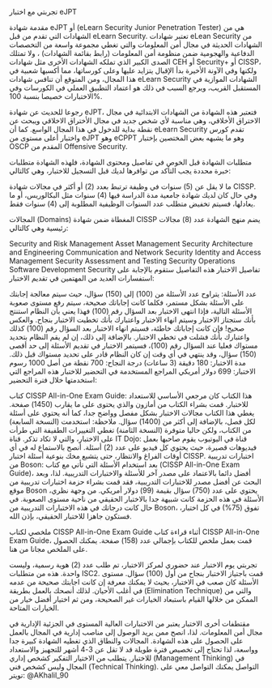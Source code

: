 تجربتي مع اختبار eJPT


مقدمة
شهادة eJPT أو (eLearn Security Junior Penetration Tester) هي من الشهادات التي تقدم من قبل eLearn Security. تعتبر شهادات eLean Security من الشهادات الحديثة في مجال أمن المعلومات والتي تغطي مجموعة واسعة من التخصصات الدفاعية والهجومية ضمن منظومة أمن المعلومات (رابط بقائمة الشهادات) ، ولا تمتلك الصدى الكبير الذي تملكه الشهادات الأخرى مثل شهادات CEH أو Security+ أو CISSP، ولكنها وفي الآونة الأخيرة بدأ الإقبال يتزايد عليها وعلى كورساتها، مما أكسبها شعبية في هذا المجال، ومن المتوقع أن تنافس شهادات eLearn Security الشهادات الموازية في المستقبل القريب، ويرجع السبب في ذلك هو اعتماد التطبيق العملي في الكورسات وفي الاختبارات خصيصا بنسبة 100%.



رجوعا للحديث عن شهادة eJPT، فتعتبر هذه الشهادة من الشهادات الابتدائية في مجال الاختراق الأخلاقي، وهي مناسبة لأي شخص جديد في مجال الأختراق الاخلاقي ويبحث عن نقطة بداية للدخول في هذا المجال الواسع. كما أن eLearn Security تقدم كورس واختبار أعلى مستوى من eJPT وهو eCPPT وهو ما يشبهه بعض المختصين بإختبار OSCP المقدم من Offensive Security.

متطلبات الشهادة
قبل الخوص في تفاصيل ومحتوى الشهادة، فلهذه الشهادة متطلبات خبرة محددة يجب التأكد من توافرها لديك قبل التسجيل للاختبار، وهي كالتالي:

ما لا يقل عن (5) سنوات في وظيفة ترتبط بعدد (2) أو أكثر في مجالات شهادة CISSP. وفي حال كان لديك شهادة جامعية مدة الدراسة فيها (4) سنوات مثل البكالوريس، أو ما يعادلها، فسيتم تخفيض متطلب عدد السنوات الوظيفية المطلوبة إلى (4) سنوات فقط.

المجالات (Domains) المغطاة ضمن شهادة CISSP
يضم منهج الشهادة عدد (8) مجالات رئيسية وهي كالتالي:

Security and Risk Management
Asset Management
Security Architecture and Engineering
Communication and Network Security
Identity and Access Management
Security Assessment and Testing
Security Operations
Software Development Security
تفاصيل الاختبار
هذه التفاصيل ستقوم بالإجابة على استفسارات العديد من المهتمين في تقديم الاختبار:

عدد الأسئلة: يتراوح عدد الأسئلة من (100) إلى (150) سؤال، حيث سيتم معالجة إجابتك على الأسئلة بشكل مستمر، فكلما كانت إجاباتك صحيحة، سيتم رفع مستوى صعوبة الأسئلة التالية، فإذا انتهى الاختبار بعد السؤال رقم (100) فهذا يعني بأن النظام استنتج بأنك ستجتاز الاختبار وسيتم انهاء الاختبار واعتبارك بأنك تخطيت الاختبار بنجاح. والعكس صحيح! فإن كانت إجاباتك خاطئة، فسيتم انهاء الاختبار بعد السؤال رقم (100) كذلك واعتبارك بأنك فشلت في تخطي الاختبار. بالإضافة إلى ذلك، إن لم يقم النظام بتحديد مستواك فعليا عند السؤال رقم (100)، فسيتمر الاختبار في تقديم الأسئلة إلى حد أقصى (150) سؤال، وقد ينتهي في أي وقت إن كان النظام قادر على تحديد مستواك قبل ذلك.
مدة الاختبار: 180 دقيقة (3 ساعات)
درجة النجاح: 700 نقطة من أصل 1000
رسوم الاختبار: 699 دولار أمريكي
المراجع المستخدمة في التحضير للاختبار
هذه المراجع التي استخدمتها خلال فترة التحضير:

كتاب CISSP All-in-One Exam Guide: هذا الكتاب كان مرجعي الأساسي للاستعداد للاختبار. قمت بشراء الكتاب من أمازون والذي يحتوى على ما يقارب (1450) صفحة. يغطي هذا الكتاب مجالات الاختبار بشكل مفصل وواضح جدا، كما أنه يحتوي على أسئلة لكل فصل، بالإضافة إلى أكثر من (1400) سؤال. ملاحظة: استخدمت (النسخة السابعة) من الكتاب، ولكن حاليا متوفرة (النسخة الثامنة) تغطي التغييرات الطفيفة التي طرأت على الاختبار، والتي لا تكاد تذكر.
قناة IT Dojo: قناة في اليوتيوب يقوم صاحبها بعمل فيديوهات قصيرة، حيث يحتوي كل فيديو على عدد (2) أسئلة. أنصح بالاستماع له في أي أوقات الفراغ والانتظار، حتى يتشبع مخك بنوعية أسئلة اختبار CISSP.
اختبارات تدريبية من Boson: بعد استخدام الأسئلة التي تأتي مع كتاب (CISSP All-in-One Exam Guide)، أفضل دائما بالاعتماد على مصدر آخر للأسئلة والاختبارات التدريبية. لذا، وبعد البحث عن أفضل مصدر للاختبارات التدريبية، فقد قمت بشراء حزمة اختبارات تدريبية من موقع Boson يحتوي على عدد (750) سؤال بقيمة (99) دولار أمريكي. من وجهة نظري، الأسئلة في هذه الحزمة كانت شبيهة جدا بالاختبار الحقيقي من ناحية مستوى الصعوبة. في حال كانت درجاتك في هذه الاختبارات التدريبية من Boson، تفوق (75%) في كل اختبار، فستكون جاهزا للاختبار الحقيقي، بإذن الله.
 

ملخصي لكتاب CISSP All-in-One Exam Guide
أثناء قراءة كتاب CISSP All-in-One Exam Guide، قمت بعمل ملخص للكتاب بإجمالي عدد (158) صفحة. يمكنك الحصول على الملخص مجانا من هنا.

تجربتي يوم الاختبار
عند حضوري لمركز الاختبار، تم طلب عدد (2) هوية رسمية، وليست واحدة. هذه من متطلبات ISC2.
قمت باجتياز الاختبار بنجاح من أول (100) سؤال.
مستوى الأسئلة كان صعب في الاختبار، بحيث لا يمكنك معرفة إن كانت اجابتك صحيحة من عدمه في أغلب الأحيان. لذلك أنصحك بالعمل بطريقة (Elimination Technique) والتي من الممكن من خلالها القيام باستبعاد الخيارات غير الصحيحة، ومن ثم اختيار أفضل خيار من الخيارات المتاحة.


مقتطفات أخرى
الاختبار يعتبر من الاختبارات العالية المستوى في الجزئية الإدارية في مجال أمن المعلومات. لذا، انصح ممن يريد الوصول إلى مناصب إدارية في المجال بالعمل على الحصول على هذه الشهادة.
المجالات والنطاق الذي تغطيه الشهادة كبيرة جدا وواسعة، لذا تحتاج إلى تخصيص فترة طويلة قد لا تقل عن 3-4 أشهر للتجهيز والاستعداد للاختبار.
يتطلب من الاختيار التفكير كشخص إداري (Management Thinking) في المجال وليس كشخص فني (Technical Thinking).
التواصل
يمكنك التواصل معي على تويتر: @AKhalil_90
